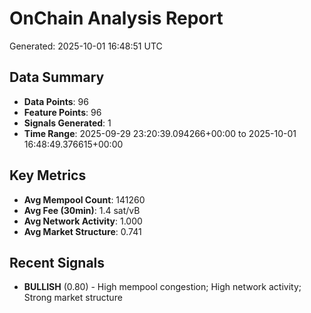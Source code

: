 # OnChain Analysis Report
Generated: 2025-10-01 16:48:51 UTC

## Data Summary
- **Data Points**: 96
- **Feature Points**: 96
- **Signals Generated**: 1
- **Time Range**: 2025-09-29 23:20:39.094266+00:00 to 2025-10-01 16:48:49.376615+00:00

## Key Metrics
- **Avg Mempool Count**: 141260
- **Avg Fee (30min)**: 1.4 sat/vB
- **Avg Network Activity**: 1.000
- **Avg Market Structure**: 0.741

## Recent Signals
- **BULLISH** (0.80) - High mempool congestion; High network activity; Strong market structure
